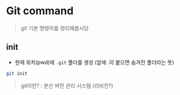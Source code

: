 # Git command

> git 기본 명령어를 정리해봅시당

## init
- 현재 위치(pwd)에 `.git` 폴더를 생성 (앞에 .이 붙으면 숨겨진 폴더라는 뜻)

```bash
git init
```

> git이란? : 분산 버전 관리 시스템 (리비전?)